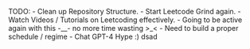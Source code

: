 TODO:
    - Clean up Repository Structure.
    - Start Leetcode Grind again.
    - Watch Videos / Tutorials on Leetcoding effectively.
    - Going to be active again with this -__- no more time wasting >_<
    - Need to build a proper schedule / regime
    - Chat GPT-4 Hype :) 
dsad